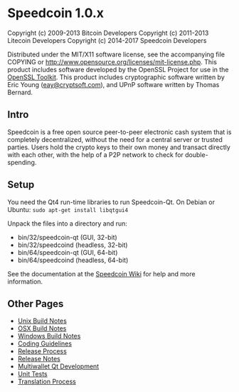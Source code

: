 Speedcoin 1.0.x
====================

Copyright (c) 2009-2013 Bitcoin Developers
Copyright (c) 2011-2013 Litecoin Developers
Copyright (c) 2014-2017 Speedcoin Developers

Distributed under the MIT/X11 software license, see the accompanying
file COPYING or http://www.opensource.org/licenses/mit-license.php.
This product includes software developed by the OpenSSL Project for use in the [OpenSSL Toolkit](http://www.openssl.org/). This product includes
cryptographic software written by Eric Young ([eay@cryptsoft.com](mailto:eay@cryptsoft.com)), and UPnP software written by Thomas Bernard.


Intro
---------------------
Speedcoin is a free open source peer-to-peer electronic cash system that is
completely decentralized, without the need for a central server or trusted
parties.  Users hold the crypto keys to their own money and transact directly
with each other, with the help of a P2P network to check for double-spending.


Setup
---------------------
You need the Qt4 run-time libraries to run Speedcoin-Qt. On Debian or Ubuntu:
	`sudo apt-get install libqtgui4`

Unpack the files into a directory and run:

- bin/32/speedcoin-qt (GUI, 32-bit)
- bin/32/speedcoind (headless, 32-bit)
- bin/64/speedcoin-qt (GUI, 64-bit)
- bin/64/speedcoind (headless, 64-bit)

See the documentation at the [Speedcoin Wiki](https://speedcoin.org)
for help and more information.


Other Pages
---------------------
- [Unix Build Notes](build-unix.md)
- [OSX Build Notes](build-osx.md)
- [Windows Build Notes](build-msw.md)
- [Coding Guidelines](coding.md)
- [Release Process](release-process.md)
- [Release Notes](release-notes.md)
- [Multiwallet Qt Development](multiwallet-qt.md)
- [Unit Tests](unit-tests.md)
- [Translation Process](translation_process.md)
